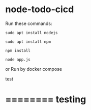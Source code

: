 # node-todo-cicd

Run these commands:


`sudo apt install nodejs`


`sudo apt install npm`


`npm install`

`node app.js`

or Run by docker compose

test

========
testing
=========
